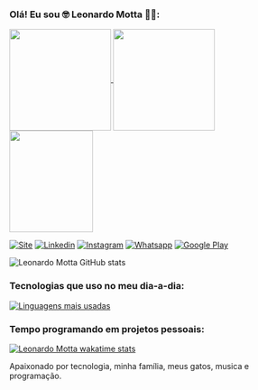 ### Olá! Eu sou 🤓 Leonardo Motta 👨‍💻:

<div>
  <a href="https://github.com/leoobrabo">
  <img height="180em"   align="center" src="https://github-readme-stats.vercel.app/api?username=leoobrabo&show_icons=true&theme=react&include_all_commits=true&count_private=true"/>
  <img height="180em"  align="center" src="https://github-readme-stats.vercel.app/api/top-langs/?username=leoobrabo&layout=compact&langs_count=7&theme=react" />

  <img align="center" width="148" height="180" src="https://media1.tenor.com/images/68e8337fb4eb7e40645d832c64762a8b/tenor.gif?itemid=19443613">
</div>


[![Site](https://img.shields.io/website?label=leonardomotta.com&style=for-the-badge&url=https://leonardomotta.netlify.app//)](https://leonardomotta.netlify.app/)
[![Linkedin](https://img.shields.io/badge/LinkedIn-0077B5?style=for-the-badge&logo=linkedin&logoColor=white)](https://www.linkedin.com/in/leonardo-motta-51883366/)
[![Instagram](https://img.shields.io/badge/Instagram-E4405F?style=for-the-badge&logo=instagram&logoColor=white)](https://www.instagram.com/leobrabo.py/)
[![Whatsapp](https://img.shields.io/badge/WhatsApp-25D366?style=for-the-badge&logo=whatsapp&logoColor=white)](https://api.whatsapp.com/send?phone=5561984142630&text=Ol%C3%A1%20gostaria%20de%20mais%20detalhes%20sobre%20um%20projeto!)
[![Google Play](https://img.shields.io/badge/Google_Play-414141?style=for-the-badge&logo=google-play&logoColor=white)](https://play.google.com/store/apps/developer?id=Alaska+Dev)

![Leonardo Motta GitHub stats](https://github-readme-stats.vercel.app/api?username=leoobrabo&show_icons=true&theme=dracula)

### Tecnologias que uso no meu dia-a-dia:

[![Linguagens mais usadas](https://github-readme-stats.vercel.app/api/top-langs/?username=leoobrabo)](https://github.com/leoobrabo/github-readme-stats)

### Tempo programando em projetos pessoais:

[![Leonardo Motta wakatime stats](https://github-readme-stats.vercel.app/api/wakatime?username=leoobrabo)](https://github.com/leoobrabo/github-readme-stats)

Apaixonado por tecnologia, minha família, meus gatos, musica e programação.


